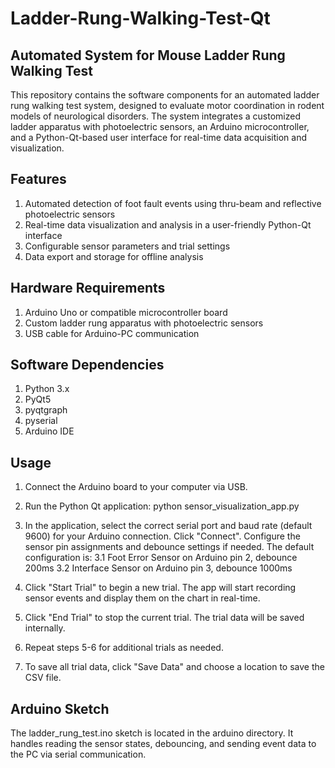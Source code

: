 # Ladder-Rung-Walking-Test-Qt
## Automated System for Mouse Ladder Rung Walking Test

This repository contains the software components for an automated ladder rung walking test system, designed to evaluate motor coordination in rodent models of neurological disorders. The system integrates a customized ladder apparatus with photoelectric sensors, an Arduino microcontroller, and a Python-Qt-based user interface for real-time data acquisition and visualization.

## Features
1. Automated detection of foot fault events using thru-beam and reflective photoelectric sensors
2. Real-time data visualization and analysis in a user-friendly Python-Qt interface
3. Configurable sensor parameters and trial settings
4. Data export and storage for offline analysis

## Hardware Requirements
1. Arduino Uno or compatible microcontroller board
2. Custom ladder rung apparatus with photoelectric sensors
3. USB cable for Arduino-PC communication

## Software Dependencies
1. Python 3.x
2. PyQt5
3. pyqtgraph
4. pyserial
5. Arduino IDE

## Usage

1. Connect the Arduino board to your computer via USB.
2. Run the Python Qt application: python sensor_visualization_app.py
3. In the application, select the correct serial port and baud rate (default 9600) for your Arduino connection. Click "Connect".
Configure the sensor pin assignments and debounce settings if needed. The default configuration is:
3.1 Foot Error Sensor on Arduino pin 2, debounce 200ms
3.2 Interface Sensor on Arduino pin 3, debounce 1000ms


5. Click "Start Trial" to begin a new trial. The app will start recording sensor events and display them on the chart in real-time.
6. Click "End Trial" to stop the current trial. The trial data will be saved internally.
7. Repeat steps 5-6 for additional trials as needed.
8. To save all trial data, click "Save Data" and choose a location to save the CSV file.

## Arduino Sketch
The ladder_rung_test.ino sketch is located in the arduino directory. It handles reading the sensor states, debouncing, and sending event data to the PC via serial communication.
